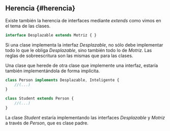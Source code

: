 ## Herencia {#herencia}

Existe también la herencia de interfaces mediante _extends_ como vimos en el tema de las clases.

```ts
interface Desplazable extends Motriz { }
```

Si una clase implementa la interfaz _Desplazable_, no sólo debe implementar todo lo que le obliga _Desplazable_, sino también todo lo de _Motriz_. Las reglas de sobreescritura son las mismas que para las clases.

Una clase que herede de otra clase que implemente una interfaz, estaría también implementándola de forma implícita.

```ts
class Person implements Desplazable, Inteligente {
    //(...)
}

class Student extends Person {
    //(...)
}
```

La clase _Student_ estaría implementando las interfaces _Desplazable_ y _Motriz_ a través de _Person_, que es clase padre.

